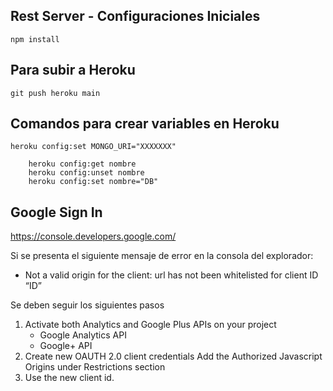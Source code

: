 ## Rest Server - Configuraciones Iniciales

```
npm install

```

## Para subir a Heroku

```
git push heroku main
```

## Comandos para crear variables en Heroku

```
heroku config:set MONGO_URI="XXXXXXX"
 
    heroku config:get nombre
    heroku config:unset nombre
    heroku config:set nombre="DB"
```

## Google Sign In

https://console.developers.google.com/

Si se presenta el siguiente mensaje de error en la consola del explorador:
- Not a valid origin for the client: url has not been whitelisted for client ID “ID”

Se deben seguir los siguientes pasos

1. Activate both Analytics and Google Plus APIs on your project
   - Google Analytics API
   - Google+ API
2. Create new OAUTH 2.0 client credentials
   Add the Authorized Javascript Origins under Restrictions section
3. Use the new client id.
